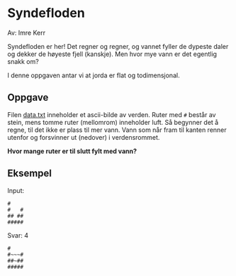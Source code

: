 # Syndefloden

Av: Imre Kerr

Syndefloden er her! Det regner og regner, og vannet fyller de dypeste daler og dekker de høyeste fjell (kanskje). Men 
hvor mye vann er det egentlig snakk om?

I denne oppgaven antar vi at jorda er flat og todimensjonal.

## Oppgave
Filen [data.txt](https://github.com/iamxerc/KnowitJulekalender/blob/master/2019/02.%20des/data.txt) inneholder et ascii-bilde av verden. Ruter med `#` består av stein, mens tomme ruter 
(mellomrom) inneholder luft. Så begynner det å regne, til det ikke er plass til mer vann. Vann som når fram til  kanten
renner utenfor og forsvinner ut (nedover) i verdensrommet.

**Hvor mange ruter er til slutt fylt med vann?**

## Eksempel
Input:
```
#
#   #
## ##
#####
```
Svar: 4
```
#
#~~~#
##~##
#####
```